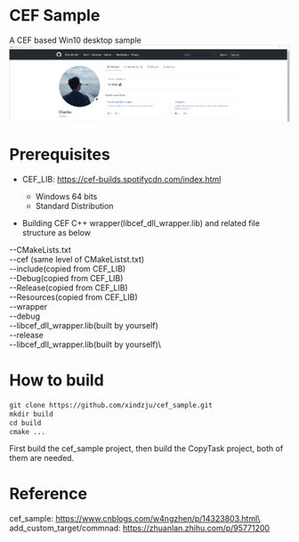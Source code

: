 # CEF Sample
A CEF based Win10 desktop sample
<img src="https://github.com/xindzju/cef_sample/blob/master/cef_sample.png" alt="cef_sample_screenshot"/>


# Prerequisites
* CEF_LIB: https://cef-builds.spotifycdn.com/index.html
    * Windows 64 bits
    * Standard Distribution

* Building CEF C++ wrapper(libcef_dll_wrapper.lib) and related file structure as below

--CMakeLists.txt\
--cef (same level of CMakeListst.txt)\
    --include(copied from CEF_LIB)\
    --Debug(copied from CEF_LIB)\
    --Release(copied from CEF_LIB)\
    --Resources(copied from CEF_LIB)\
    --wrapper\
        --debug\
            --libcef_dll_wrapper.lib(built by yourself)\
        --release\
            --libcef_dll_wrapper.lib(built by yourself)\


# How to build
```
git clone https://github.com/xindzju/cef_sample.git
mkdir build
cd build
cmake ...
```
First build the cef_sample project, then build the CopyTask project, both of them are needed.

# Reference
cef_sample: https://www.cnblogs.com/w4ngzhen/p/14323803.html\
add_custom_target/commnad: https://zhuanlan.zhihu.com/p/95771200